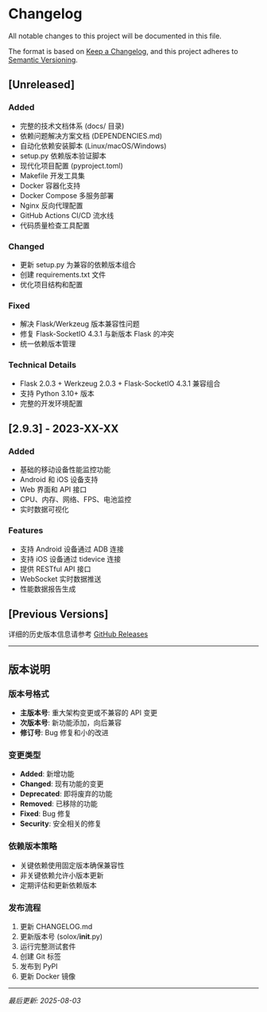 # Changelog

All notable changes to this project will be documented in this file.

The format is based on [Keep a Changelog](https://keepachangelog.com/en/1.0.0/),
and this project adheres to [Semantic Versioning](https://semver.org/spec/v2.0.0.html).

## [Unreleased]

### Added
- 完整的技术文档体系 (docs/ 目录)
- 依赖问题解决方案文档 (DEPENDENCIES.md)
- 自动化依赖安装脚本 (Linux/macOS/Windows)
- setup.py 依赖版本验证脚本
- 现代化项目配置 (pyproject.toml)
- Makefile 开发工具集
- Docker 容器化支持
- Docker Compose 多服务部署
- Nginx 反向代理配置
- GitHub Actions CI/CD 流水线
- 代码质量检查工具配置

### Changed
- 更新 setup.py 为兼容的依赖版本组合
- 创建 requirements.txt 文件
- 优化项目结构和配置

### Fixed
- 解决 Flask/Werkzeug 版本兼容性问题
- 修复 Flask-SocketIO 4.3.1 与新版本 Flask 的冲突
- 统一依赖版本管理

### Technical Details
- Flask 2.0.3 + Werkzeug 2.0.3 + Flask-SocketIO 4.3.1 兼容组合
- 支持 Python 3.10+ 版本
- 完整的开发环境配置

## [2.9.3] - 2023-XX-XX

### Added
- 基础的移动设备性能监控功能
- Android 和 iOS 设备支持
- Web 界面和 API 接口
- CPU、内存、网络、FPS、电池监控
- 实时数据可视化

### Features
- 支持 Android 设备通过 ADB 连接
- 支持 iOS 设备通过 tidevice 连接
- 提供 RESTful API 接口
- WebSocket 实时数据推送
- 性能数据报告生成

## [Previous Versions]

详细的历史版本信息请参考 [GitHub Releases](https://github.com/smart-test-ti/SoloX/releases)

---

## 版本说明

### 版本号格式
- **主版本号**: 重大架构变更或不兼容的 API 变更
- **次版本号**: 新功能添加，向后兼容
- **修订号**: Bug 修复和小的改进

### 变更类型
- **Added**: 新增功能
- **Changed**: 现有功能的变更
- **Deprecated**: 即将废弃的功能
- **Removed**: 已移除的功能
- **Fixed**: Bug 修复
- **Security**: 安全相关的修复

### 依赖版本策略
- 关键依赖使用固定版本确保兼容性
- 非关键依赖允许小版本更新
- 定期评估和更新依赖版本

### 发布流程
1. 更新 CHANGELOG.md
2. 更新版本号 (solox/__init__.py)
3. 运行完整测试套件
4. 创建 Git 标签
5. 发布到 PyPI
6. 更新 Docker 镜像

---

*最后更新: 2025-08-03*
